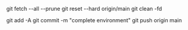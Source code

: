 git fetch --all --prune
git reset --hard origin/main
git clean -fd

git add -A
git commit -m "complete environment"
git push origin main